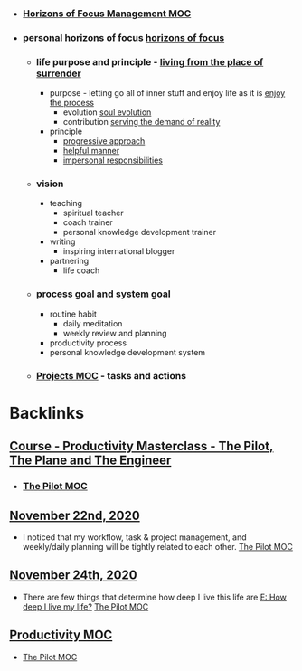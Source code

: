 - ### [Horizons of Focus Management MOC](<Horizons of Focus Management MOC.md>)
- ### personal horizons of focus [horizons of focus](<horizons of focus.md>)
    - ### life purpose and principle - [living from the place of surrender](<living from the place of surrender.md>) 
        - purpose - letting go all of inner stuff and enjoy life as it is [enjoy the process](<enjoy the process.md>)
            - evolution [soul evolution](<soul evolution.md>)
            - contribution [serving the demand of reality](<serving the demand of reality.md>)
        - principle 
            - [progressive approach](<progressive approach.md>)
            - [helpful manner](<helpful manner.md>)
            - [impersonal responsibilities](<impersonal responsibilities.md>)
    - ### vision 
        - teaching
            - spiritual teacher
            - coach trainer
            - personal knowledge development trainer
        - writing
            - inspiring international blogger
        - partnering
            - life coach
    - ### process goal and system goal
        - routine habit 
            - daily meditation
            - weekly review and planning
        - productivity process
        - personal knowledge development system
    - ### [Projects MOC](<Projects MOC.md>) - tasks and actions

# Backlinks
## [Course - Productivity Masterclass - The Pilot, The Plane and The Engineer](<Course - Productivity Masterclass - The Pilot, The Plane and The Engineer.md>)
- ### [The Pilot MOC](<The Pilot MOC.md>)

## [November 22nd, 2020](<November 22nd, 2020.md>)
- I noticed that my workflow, task & project management, and weekly/daily planning will be tightly related to each other. [The Pilot MOC](<The Pilot MOC.md>)

## [November 24th, 2020](<November 24th, 2020.md>)
- There are few things that determine how deep I live this life are [E: How deep I live my life?](<E: How deep I live my life?.md>) [The Pilot MOC](<The Pilot MOC.md>)

## [Productivity MOC](<Productivity MOC.md>)
- [The Pilot MOC](<The Pilot MOC.md>)


